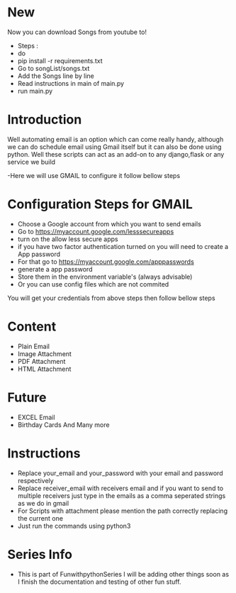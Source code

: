 # New
  Now you can download Songs from youtube to!

  - Steps :
  - do
  - pip install -r requirements.txt
  - Go to songList/songs.txt
  - Add the Songs line by line
  - Read instructions in main of main.py
  - run main.py


# Introduction
  Well automating email is an option which can come really handy, although we can do schedule email using Gmail itself but it can also be done using python. Well these scripts can act as an add-on to any django,flask or any service we build

  -Here we will use GMAIL to configure it follow bellow steps

# Configuration Steps for GMAIL
- Choose a Google account from which you want to send emails
- Go to https://myaccount.google.com/lesssecureapps
- turn on the allow less secure apps
- if you have two factor authentication turned on you will need to create a App password
- For that go to https://myaccount.google.com/apppasswords
- generate a app password
- Store them in the environment variable's (always advisable)
- Or you can use config files which are not commited

You will get your credentials from above steps then follow bellow steps


# Content
- Plain Email
- Image Attachment
- PDF Attachment
- HTML Attachment

# Future
- EXCEL Email
- Birthday Cards
  And Many more

# Instructions
- Replace your_email and your_password with your email and password respectively
- Replace receiver_email with receivers email and if you want to send to multiple receivers just type in the emails as a comma seperated strings as we do in gmail
- For Scripts with attachment please mention the path correctly replacing the current one
- Just run the commands using python3 <filename> 


# Series Info
- This is part of FunwithpythonSeries I will be adding other things soon as I finish the documentation and testing of other fun stuff.

